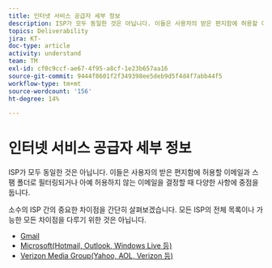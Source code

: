 ```yaml
---
title: 인터넷 서비스 공급자 세부 정보
description: ISP가 모두 동일한 것은 아닙니다. 이들은 사용자의 받은 편지함에 허용할 이메일과 스팸 폴더로 필터링되거나 아예 허용하지 않는 이메일을 결정할 때 다양한 사항에 중점을 둡니다. 소수의 ISP 간의 중요한 차이점을 간단히 살펴보겠습니다. 모든 ISP의 전체 목록이나 가능한 모든 차이점을 다루기 위한 것은 아닙니다.
topics: Deliverability
jira: KT-
doc-type: article
activity: understand
team: TM
exl-id: cf0c9ccf-ae67-4f95-a8cf-1e23b657aa16
source-git-commit: 9444f8601f2f349398ee5deb9d5f4d4f7abb44f5
workflow-type: tm+mt
source-wordcount: '156'
ht-degree: 14%

---
```


# 인터넷 서비스 공급자 세부 정보

ISP가 모두 동일한 것은 아닙니다. 이들은 사용자의 받은 편지함에 허용할 이메일과 스팸 폴더로 필터링되거나 아예 허용하지 않는 이메일을 결정할 때 다양한 사항에 중점을 둡니다.

소수의 ISP 간의 중요한 차이점을 간단히 살펴보겠습니다. 모든 ISP의 전체 목록이나 가능한 모든 차이점을 다루기 위한 것은 아닙니다.

* [Gmail](./gmail.md)
* [Microsoft(Hotmail, Outlook, Windows Live 등)](./microsoft.md)
* [Verizon Media Group(Yahoo, AOL, Verizon 등)](./verizon-media-group.md)
